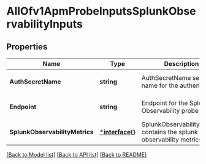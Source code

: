# AllOfv1ApmProbeInputsSplunkObservabilityInputs

## Properties
Name | Type | Description | Notes
------------ | ------------- | ------------- | -------------
**AuthSecretName** | **string** | AuthSecretName secret name for the authentication | [optional] [default to null]
**Endpoint** | **string** | Endpoint for the Splunk Observability probe | [optional] [default to null]
**SplunkObservabilityMetrics** | [***interface{}**](interface{}.md) | SplunkObservabilityMetrics contains the splunk observability metrics | [optional] [default to null]

[[Back to Model list]](../README.md#documentation-for-models) [[Back to API list]](../README.md#documentation-for-api-endpoints) [[Back to README]](../README.md)

